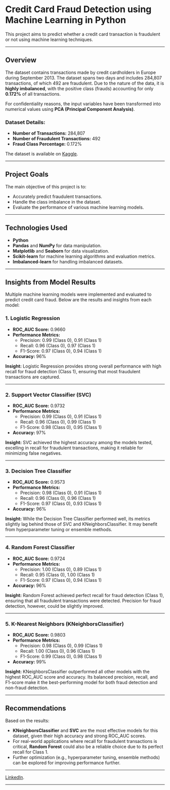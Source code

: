 # Credit Card Fraud Detection using Machine Learning in Python

This project aims to predict whether a credit card transaction is fraudulent or not using machine learning techniques.

---

## Overview

The dataset contains transactions made by credit cardholders in Europe during September 2013. The dataset spans two days and includes 284,807 transactions, of which 492 are fraudulent. Due to the nature of the data, it is **highly imbalanced**, with the positive class (frauds) accounting for only **0.172%** of all transactions.

For confidentiality reasons, the input variables have been transformed into numerical values using **PCA (Principal Component Analysis)**. 

### Dataset Details:
- **Number of Transactions:** 284,807  
- **Number of Fraudulent Transactions:** 492  
- **Fraud Class Percentage:** 0.172%  

The dataset is available on [Kaggle](https://www.kaggle.com/mlg-ulb/creditcardfraud).

---

## Project Goals

The main objective of this project is to:
- Accurately predict fraudulent transactions.
- Handle the class imbalance in the dataset.
- Evaluate the performance of various machine learning models.

---

## Technologies Used

- **Python**  
- **Pandas** and **NumPy** for data manipulation.  
- **Matplotlib** and **Seaborn** for data visualization.  
- **Scikit-learn** for machine learning algorithms and evaluation metrics.  
- **Imbalanced-learn** for handling imbalanced datasets.

---

## Insights from Model Results

Multiple machine learning models were implemented and evaluated to predict credit card fraud. Below are the results and insights from each model:

### 1. **Logistic Regression**
- **ROC_AUC Score:** 0.9660  
- **Performance Metrics:**  
  - Precision: 0.99 (Class 0), 0.91 (Class 1)  
  - Recall: 0.96 (Class 0), 0.97 (Class 1)  
  - F1-Score: 0.97 (Class 0), 0.94 (Class 1)  
- **Accuracy:** 96%  

**Insight:** Logistic Regression provides strong overall performance with high recall for fraud detection (Class 1), ensuring that most fraudulent transactions are captured.

---

### 2. **Support Vector Classifier (SVC)**
- **ROC_AUC Score:** 0.9732  
- **Performance Metrics:**  
  - Precision: 0.99 (Class 0), 0.91 (Class 1)  
  - Recall: 0.96 (Class 0), 0.99 (Class 1)  
  - F1-Score: 0.98 (Class 0), 0.95 (Class 1)  
- **Accuracy:** 97%  

**Insight:** SVC achieved the highest accuracy among the models tested, excelling in recall for fraudulent transactions, making it reliable for minimizing false negatives.

---

### 3. **Decision Tree Classifier**
- **ROC_AUC Score:** 0.9573  
- **Performance Metrics:**  
  - Precision: 0.98 (Class 0), 0.91 (Class 1)  
  - Recall: 0.96 (Class 0), 0.96 (Class 1)  
  - F1-Score: 0.97 (Class 0), 0.93 (Class 1)  
- **Accuracy:** 96%  

**Insight:** While the Decision Tree Classifier performed well, its metrics slightly lag behind those of SVC and KNeighborsClassifier. It may benefit from hyperparameter tuning or ensemble methods.

---

### 4. **Random Forest Classifier**
- **ROC_AUC Score:** 0.9724  
- **Performance Metrics:**  
  - Precision: 1.00 (Class 0), 0.89 (Class 1)  
  - Recall: 0.95 (Class 0), 1.00 (Class 1)  
  - F1-Score: 0.97 (Class 0), 0.94 (Class 1)  
- **Accuracy:** 96%  

**Insight:** Random Forest achieved perfect recall for fraud detection (Class 1), ensuring that all fraudulent transactions were detected. Precision for fraud detection, however, could be slightly improved.

---

### 5. **K-Nearest Neighbors (KNeighborsClassifier)**
- **ROC_AUC Score:** 0.9803  
- **Performance Metrics:**  
  - Precision: 0.98 (Class 0), 0.99 (Class 1)  
  - Recall: 1.00 (Class 0), 0.96 (Class 1)  
  - F1-Score: 0.99 (Class 0), 0.98 (Class 1)  
- **Accuracy:** 99%  

**Insight:** KNeighborsClassifier outperformed all other models with the highest ROC_AUC score and accuracy. Its balanced precision, recall, and F1-score make it the best-performing model for both fraud detection and non-fraud detection.

---

## Recommendations
Based on the results:
- **KNeighborsClassifier** and **SVC** are the most effective models for this dataset, given their high accuracy and strong ROC_AUC scores.  
- For real-world applications where recall for fraudulent transactions is critical, **Random Forest** could also be a reliable choice due to its perfect recall for Class 1.
- Further optimization (e.g., hyperparameter tuning, ensemble methods) can be explored for improving performance further.

---  

[LinkedIn](https://linkedin.com/in/sunny-kumar-0b02ba204).

---
